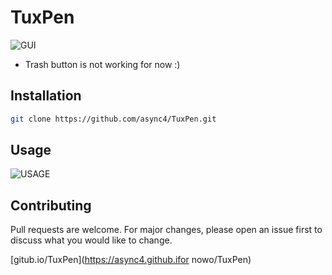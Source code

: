 # TuxPen

![GUI](https://i.imgur.com/6upVFL4.png)
* Trash button is not working for now :)

## Installation
``` bash
git clone https://github.com/async4/TuxPen.git
```

## Usage
![USAGE](https://i.imgur.com/0kdhvUq.png)

## Contributing
Pull requests are welcome. For major changes, please open an issue first to discuss what you would like to change.

[gitub.io/TuxPen](https://async4.github.ifor nowo/TuxPen)

